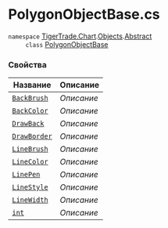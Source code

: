 
# PolygonObjectBase.cs
`namespace` [TigerTrade.Chart](../../../../TigerTrade.Chart.md).[Objects](../../../../TigerTrade.Chart/Objects.md).[Abstract](../../../../TigerTrade.Chart/Objects/Abstract.md)  
&nbsp;&nbsp;&nbsp;&nbsp;&nbsp;&nbsp;&nbsp;&nbsp;&nbsp;`class` [PolygonObjectBase](../PolygonObjectBase.cs.md)

### Свойства
| Название | Описание |
| --- | --- |
| [`BackBrush`](./Свойства/BackBrush.md) | *Описание* |
| [`BackColor`](./Свойства/BackColor.md) | *Описание* |
| [`DrawBack`](./Свойства/DrawBack.md) | *Описание* |
| [`DrawBorder`](./Свойства/DrawBorder.md) | *Описание* |
| [`LineBrush`](./Свойства/LineBrush.md) | *Описание* |
| [`LineColor`](./Свойства/LineColor.md) | *Описание* |
| [`LinePen`](./Свойства/LinePen.md) | *Описание* |
| [`LineStyle`](./Свойства/LineStyle.md) | *Описание* |
| [`LineWidth`](./Свойства/LineWidth.md) | *Описание* |
| [`int`](./Свойства/int.md) | *Описание* |
